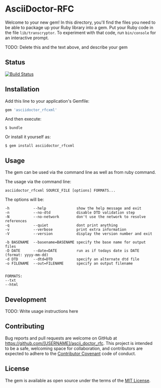 # AsciiDoctor-RFC

Welcome to your new gem! In this directory, you'll find the files you need to be able to package up your Ruby library into a gem. Put your Ruby code in the file `lib/transcryptor`. To experiment with that code, run `bin/console` for an interactive prompt.

TODO: Delete this and the text above, and describe your gem

## Status

[![Build Status](https://img.shields.io/travis/riboseinc/ascii_doctor_rfc/master.svg)](https://travis-ci.org/riboseinc/ascii_doctor_rfc)

## Installation

Add this line to your application's Gemfile:

```ruby
gem 'asciidoctor_rfcxml'
```

And then execute:

    $ bundle

Or install it yourself as:

    $ gem install asciidoctor_rfcxml

## Usage

The gem can be used via the command line as well as from ruby command. 

The usage via the command line:

    asciidoctor_rfcxml SOURCE_FILE [options] FORMATS...


The options will be:


    -h           --help              show the help message and exit
    -n           --no-dtd            disable DTD validation step
    -N           --no-network        don't use the network to resolve references
    -q           --quiet             dont print anything
    -v           --verbose           print extra information
    -V           --version           display the version number and exit

    -b BASENAME  --basename=BASENAME specify the base name for output files
    -D DATE      --date=DATE         run as if todays date is DATE (format: yyyy-mm-dd)
    -d DTD       --dtd=DTD           specify an alternate dtd file
    -o FILENAME  --out=FILENAME      specify an output filename


    FORMATS:
    --txt
    --html

## Development

TODO: Write usage instructions here

## Contributing

Bug reports and pull requests are welcome on GitHub at https://github.com/[USERNAME]/ascii_doctor_rfc. This project is intended to be a safe, welcoming space for collaboration, and contributors are expected to adhere to the [Contributor Covenant](http://contributor-covenant.org) code of conduct.


## License

The gem is available as open source under the terms of the [MIT License](http://opensource.org/licenses/MIT).
